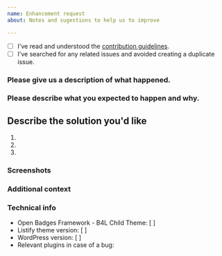 ```yaml
---
name: Enhancement request
about: Notes and sugestions to help us to improve

---
```


<!-- Before opening a new issue, please search for duplicate issues to prevent opening a duplicate feature request. If there is already an open existing request, please leave a comment there. -->

* [ ] I've read and understood the [contribution guidelines](https://github.com/my-language-skills/open-badges-framework-listify-child/blob/master/.github/CONTRIBUTING.md).
* [ ] I've searched for any related issues and avoided creating a duplicate issue.

### Please give us a description of what happened.




### Please describe what you expected to happen and why.




## Describe the solution you'd like
1.
2.
3.


### Screenshots
<!-- If applicable, add screenshots to help explain your problem. -->

### Additional context
<!-- Add any other context about the problem here. -->

### Technical info
* Open Badges Framework - B4L Child Theme: [  ] <!-- Theme version here -->
* Listify theme version: [  ] <!-- Enter Listify version here -->
* WordPress version: [  ] <!-- Enter WordPress version here -->
* Relevant plugins in case of a bug:      <!-- Please make sure you can reproduce this bug with no plugins activated. Sometimes issues may occur due to plugin conflicts. -->
